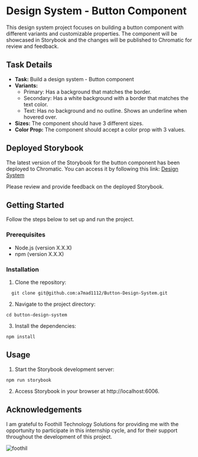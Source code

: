 # Design System - Button Component

This design system project focuses on building a button component with different variants and customizable properties. The component will be showcased in Storybook and the changes will be published to Chromatic for review and feedback.

## Task Details

- **Task:** Build a design system - Button component
- **Variants:**
  - Primary: Has a background that matches the border.
  - Secondary: Has a white background with a border that matches the text color.
  - Text: Has no background and no outline. Shows an underline when hovered over.
- **Sizes:** The component should have 3 different sizes.
- **Color Prop:** The component should accept a color prop with 3 values.

## Deployed Storybook

The latest version of the Storybook for the button component has been deployed to Chromatic. You can access it by following this link: [Design System](https://www.chromatic.com/build?appId=648085c6d084a83994070cce&number=2)

Please review and provide feedback on the deployed Storybook.

## Getting Started
Follow the steps below to set up and run the project.

### Prerequisites

- Node.js (version X.X.X)
- npm (version X.X.X)

### Installation

1. Clone the repository:
```
  git clone git@github.com:a7mad1112/Button-Design-System.git
```
2. Navigate to the project directory:
```
cd button-design-system
```
3. Install the dependencies:
```
npm install
```

## Usage
1. Start the Storybook development server:
```
npm run storybook
```
2. Access Storybook in your browser at http://localhost:6006.

## Acknowledgements
I am grateful to Foothill Technology Solutions for providing me with the opportunity to participate in this internship cycle, 
and for their support throughout the development of this project.

![foothil](https://github.com/a7mad1112/Button-Design-System/assets/93674478/e22ad943-38af-4b9d-bd6c-c459ff3c6386)



